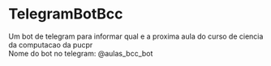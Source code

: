 # TelegramBotBcc
Um bot de telegram para informar qual e a proxima aula do curso de ciencia da computacao da pucpr  
Nome do bot no telegram: @aulas_bcc_bot
